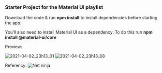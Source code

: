 ### Starter Project for the Material UI playlist

Download the code & run **npm install** to install dependencies before starting the app.

You'll also need to install Material UI as a dependency. To do this run **npm install @material-ui/core**

Preview:

![2021-04-02_23h13_01](https://user-images.githubusercontent.com/49380593/113467512-05ed8200-9409-11eb-89c9-6ac32eae2376.png)
![2021-04-02_23h13_08](https://user-images.githubusercontent.com/49380593/113467513-084fdc00-9409-11eb-9952-dcccec498e11.png)

Referency:
![Net ninja](https://www.youtube.com/channel/UCW5YeuERMmlnqo4oq8vwUpg)

